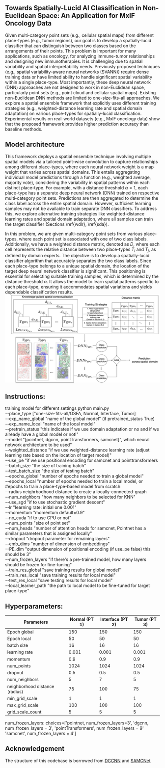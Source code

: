 
## Towards Spatially-Lucid AI Classification in Non-Euclidean Space: An Application for MxIF Oncology Data
Given multi-category point sets (e.g., cellular spatial maps) from different place-types (e.g., tumor regions), our goal is to develop a spatially-lucid classifier that can distinguish between two classes based on the arrangements of their points. This problem is important for many applications, such as oncology, for analyzing immune-tumor relationships and designing new immunotherapies. It is challenging due to spatial variability and spatial interpretability needs. Previously proposed techniques (e.g., spatial variability-aware neural networks (SVANN)) require dense training data or have limited ability to handle significant spatial variability within a single place-type. Most importantly, these deep neural network (DNN) approaches are not designed to work in non-Euclidean space, particularly point sets (e.g., point cloud and cellular spatial maps). Existing non-Euclidean DNN methods are limited to one-size-fits-all approaches. We explore a spatial ensemble framework that explicitly uses different training strategies (e.g., weighted-distance learning rate and spatial domain adaptation) on various place-types for spatially-lucid classification. Experimental results on real-world datasets (e.g., MxIF oncology data) show that the proposed framework provides higher prediction accuracy than baseline methods.
## Model architecture
This framework deploys a spatial ensemble technique involving multiple spatial models via a tailored point-wise convolution to capture relationships among different place-types, where each neural network weight is a map weight that varies across spatial domains. This entails aggregating individual model predictions through a function (e.g., weighted average, majority vote), considering the variability in spatial patterns within each distinct place-type. For example, with a distance threshold $\alpha=1$, each place-type has a separate deep neural network (DNN) trained on respective multi-category point sets. Predictions are then aggregated to determine the class label across the entire spatial domain. However, sufficient learning samples may not be available to train separate DNN classifiers. To address this, we explore alternative training strategies like weighted-distance learning rates and spatial domain adaptation, where all samples can train the target classifier (Sections \ref{wdlr}, \ref{sda}).

In this problem, we are given multi-category point sets from various place-types, where each point set is associated with one of two class labels. Additionally, we have a weighted distance matrix, denoted as $D$, where each cell represents the relative distance between two place-types $T_i$ and $T_j$, as defined by domain experts. The objective is to develop a spatially-lucid classifier algorithm that accurately separates the two class labels. Since each place-type belongs to a unique spatial domain, the location of the target deep neural network classifier is significant. This positioning is essential for selecting suitable training samples, which is determined by the distance threshold $\alpha$. It allows the model to learn spatial patterns specific to each place-type, ensuring it accommodates spatial variations and yields dependable classification results. <img src='./Proposed.jpg'>

## Instructions:
training model for different settings
python main.py   
    --place_type ["one-size-fits-all/OSFA, Normal, Interface, Tumor]   
    --exp_name_global "name of the global model" (if pretrained_status True)   
    --exp_name_local  "name of the local model"   
    --pretrain_status "this indicates if we use domain adaptation or no and if we already have a global model or not!"    
    --model "[pointnet, dgcnn, pointTransformers, samcnet]", which neural network architecture to be used"   
    --weighted_distance "if we use weighted-distance learning rate (adjust learning rate based on the location of target model)"   
    --use_pe "if we use positional encoding for samcnet and pointtransformers   
    --batch_size "the size of training batch"   
    --test_batch_size "the size of testing batch"   
    --epochs_global "number of epochs needed to train a global model"   
    --epochs_local "number of epochs needed to train a local model, or #epochs to train a place-type-based model from scratch   
    --radius neighrbodhood distance to create a locally-connected-graph   
    --num_neighbors "how many neighbors to be selected for KNN"   
    --use_sgd "if to use stochastic gradient descent"    
    --lr "learning rate: initial one 0.001"   
    --momentum "momentum  default=0.9"    
    --no_cuda "if to use GPU or not"   
    --num_points "size of point set"   
    --num_heads "number of attention heads for samcnet, Pointnet has a similar parameters that is assigned locally"   
    --dropout "dropout parameter for remaining layers"   
    --emb_dims "number of dimension of embeddings"    
    --PE_dim "output dimension of positional encoding (if use_pe false) this should be 3"   
    --num_frozen_layers "If there's a pre-trained model, how many layers should be frozen for fine-tuning"   
    --train_res_global "save training results for global model"   
    --train_res_local "save training results for local model"   
    --test_res_local "save testing results for local model"   
    --local_learner_path "the path to local model to be fine-tuned for target place-type"   


## Hyperparameters:

| Parameters | Normal (PT 1) | Interface (PT 2) | Tumor (PT 3)|
|---------|---------|---------|---------|
| Epoch global| 150| 150|150|
| Epoch local| 50| 50| 50|
| batch size| 16| 16| 16|
| learning rate| 0.001| 0.001| 0.001|
| momentum| 0.9| 0.9| 0.9|
| num\_points| 1024| 1024| 1024|
| dropout| 0.5| 0.5| 0.5|
| num\_neighbors| 5| 7| 5|
| neighborhood distance (radius)| 75| 100| 75|
| min\_grid\_scale| 1| 1| 1|
| max\_grid\_scale | 100| 100| 100|
|grid\_scale\_count| 5| 5| 5|

num_frozen_layers: choices=['pointnet, num_frozen_layers=3',  'dgcnn, num_frozen_layers = 3', 'pointTransformers',  num_frozen_layers = 9' 'samcnet',  num_frozen_layers = 4']


## Acknowledgement
The structure of this codebase is borrowed from [DGCNN](https://github.com/WangYueFt/dgcnn) and [SAMCNet](https://github.com/majid-farhadloo/SAMCNet_2022)
